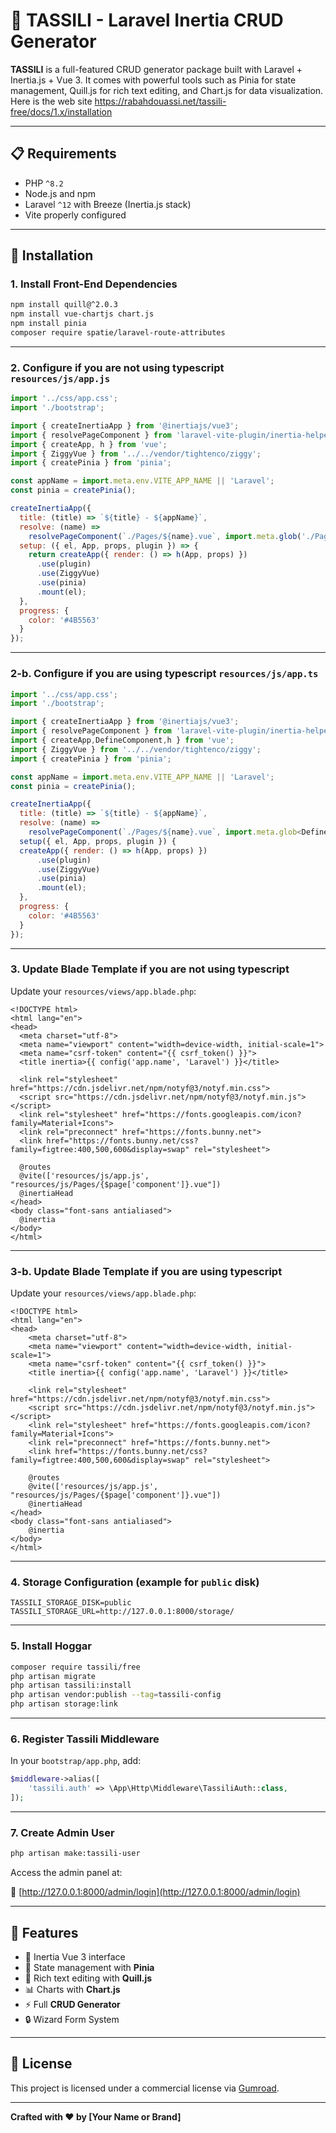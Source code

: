 # 🧱 TASSILI - Laravel Inertia CRUD Generator

**TASSILI** is a full-featured CRUD generator package built with Laravel + Inertia.js + Vue 3. It comes with powerful tools such as Pinia for state management, Quill.js for rich text editing, and Chart.js for data visualization. Here is the web site https://rabahdouassi.net/tassili-free/docs/1.x/installation

---

## 📋 Requirements

- PHP `^8.2`
- Node.js and npm
- Laravel `^12` with Breeze (Inertia.js stack)
- Vite properly configured

---

## 🚀 Installation

### 1. Install Front-End Dependencies

```bash
npm install quill@^2.0.3
npm install vue-chartjs chart.js
npm install pinia
composer require spatie/laravel-route-attributes
```

---

### 2. Configure if you are not using typescript `resources/js/app.js`

```js
import '../css/app.css';
import './bootstrap';

import { createInertiaApp } from '@inertiajs/vue3';
import { resolvePageComponent } from 'laravel-vite-plugin/inertia-helpers';
import { createApp, h } from 'vue';
import { ZiggyVue } from '../../vendor/tightenco/ziggy';
import { createPinia } from 'pinia';

const appName = import.meta.env.VITE_APP_NAME || 'Laravel';
const pinia = createPinia();

createInertiaApp({
  title: (title) => `${title} - ${appName}`,
  resolve: (name) =>
    resolvePageComponent(`./Pages/${name}.vue`, import.meta.glob('./Pages/**/*.vue')),
  setup: ({ el, App, props, plugin }) => {
    return createApp({ render: () => h(App, props) })
      .use(plugin)
      .use(ZiggyVue)
      .use(pinia)
      .mount(el);
  },
  progress: {
    color: '#4B5563'
  }
});
```

---

### 2-b. Configure if you are using typescript `resources/js/app.ts` 

```js
import '../css/app.css';
import './bootstrap';

import { createInertiaApp } from '@inertiajs/vue3';
import { resolvePageComponent } from 'laravel-vite-plugin/inertia-helpers';
import { createApp,DefineComponent,h } from 'vue';
import { ZiggyVue } from '../../vendor/tightenco/ziggy';
import { createPinia } from 'pinia';

const appName = import.meta.env.VITE_APP_NAME || 'Laravel';
const pinia = createPinia();

createInertiaApp({
  title: (title) => `${title} - ${appName}`,
  resolve: (name) =>
    resolvePageComponent(`./Pages/${name}.vue`, import.meta.glob<DefineComponent>('./Pages/**/*.vue')),
  setup({ el, App, props, plugin }) {
  createApp({ render: () => h(App, props) })
      .use(plugin)
      .use(ZiggyVue)
      .use(pinia)
      .mount(el);
  },
  progress: {
    color: '#4B5563'
  }
});
```

---

### 3. Update Blade Template if you are not using typescript

Update your `resources/views/app.blade.php`:

```blade
<!DOCTYPE html>
<html lang="en">
<head>
  <meta charset="utf-8">
  <meta name="viewport" content="width=device-width, initial-scale=1">
  <meta name="csrf-token" content="{{ csrf_token() }}">
  <title inertia>{{ config('app.name', 'Laravel') }}</title>

  <link rel="stylesheet" href="https://cdn.jsdelivr.net/npm/notyf@3/notyf.min.css">
  <script src="https://cdn.jsdelivr.net/npm/notyf@3/notyf.min.js"></script>
  <link rel="stylesheet" href="https://fonts.googleapis.com/icon?family=Material+Icons">
  <link rel="preconnect" href="https://fonts.bunny.net">
  <link href="https://fonts.bunny.net/css?family=figtree:400,500,600&display=swap" rel="stylesheet">

  @routes
  @vite(['resources/js/app.js', "resources/js/Pages/{$page['component']}.vue"])
  @inertiaHead
</head>
<body class="font-sans antialiased">
  @inertia
</body>
</html>
```

---

### 3-b. Update Blade Template if you are using typescript

Update your `resources/views/app.blade.php`:

```blade
<!DOCTYPE html>
<html lang="en">
<head>
    <meta charset="utf-8">
    <meta name="viewport" content="width=device-width, initial-scale=1">
    <meta name="csrf-token" content="{{ csrf_token() }}">
    <title inertia>{{ config('app.name', 'Laravel') }}</title>

    <link rel="stylesheet" href="https://cdn.jsdelivr.net/npm/notyf@3/notyf.min.css">
    <script src="https://cdn.jsdelivr.net/npm/notyf@3/notyf.min.js"></script>
    <link rel="stylesheet" href="https://fonts.googleapis.com/icon?family=Material+Icons">
    <link rel="preconnect" href="https://fonts.bunny.net">
    <link href="https://fonts.bunny.net/css?family=figtree:400,500,600&display=swap" rel="stylesheet">

    @routes
    @vite(['resources/js/app.js', "resources/js/Pages/{$page['component']}.vue"])
    @inertiaHead
</head>
<body class="font-sans antialiased">
    @inertia
</body>
</html>
```

---

### 4. Storage Configuration (example for `public` disk)

```env
TASSILI_STORAGE_DISK=public
TASSILI_STORAGE_URL=http://127.0.0.1:8000/storage/
```

---

### 5. Install Hoggar

```bash
composer require tassili/free
php artisan migrate
php artisan tassili:install
php artisan vendor:publish --tag=tassili-config
php artisan storage:link
```

---

### 6. Register Tassili Middleware

In your `bootstrap/app.php`, add:

```php
$middleware->alias([
    'tassili.auth' => \App\Http\Middleware\TassiliAuth::class,
]);
```

---



### 7. Create Admin User

```bash
php artisan make:tassili-user
```

Access the admin panel at:

🔗 [http://127.0.0.1:8000/admin/login](http://127.0.0.1:8000/admin/login)

---

## 🧩 Features

- 🎨 Inertia Vue 3 interface
- 🧠 State management with **Pinia**
- 📝 Rich text editing with **Quill.js**
- 📊 Charts with **Chart.js**
- ⚡️ Full **CRUD Generator**
- 🔒 Wizard Form System

---

## 📘 License

This project is licensed under a commercial license via [Gumroad](https://yazid4.gumroad.com/l/yyfte).

---

**Crafted with ❤️ by [Your Name or Brand]**